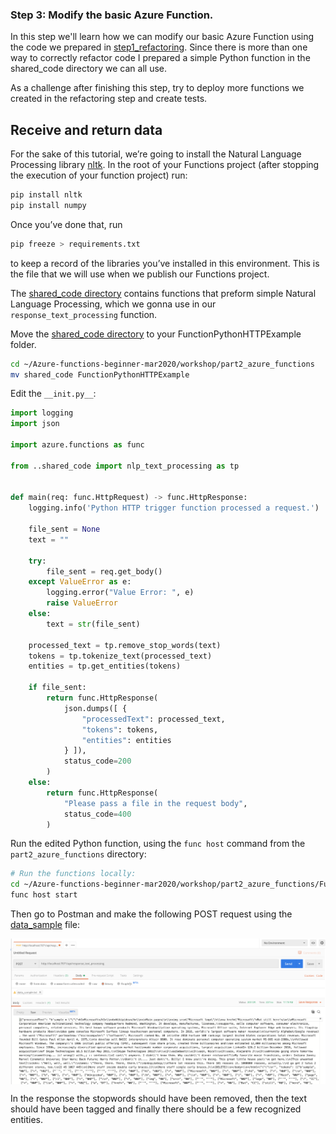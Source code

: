 ### Step 3: Modify the basic Azure Function.

In this step we'll learn how we can modify our basic Azure Function using the code we prepared in [step1_refactoring](). Since there is more than one way to 
correctly refactor code I prepared a simple Python function in the shared_code directory we can all use.

As a challenge after finishing this step, try to deploy more functions we created in the refactoring step and create tests.

## Receive and return data

For the sake of this tutorial, we’re going to install the Natural Language Processing library [nltk](https://www.nltk.org/install.html).
In the root of your Functions project (after stopping the execution of your function project) run:

```bash
pip install nltk
pip install numpy
```

Once you’ve done that, run

```bash
pip freeze > requirements.txt 
```

to keep a record of the libraries you’ve installed in this environment. This is the file that we will use when we publish our Functions project.

The [shared_code directory]() contains functions that preform simple Natural Language Processing, which we gonna use in our `response_text_processing` function.

Move the [shared_code directory]() to your FunctionPythonHTTPExample folder.

```bash
cd ~/Azure-functions-beginner-mar2020/workshop/part2_azure_functions
mv shared_code FunctionPythonHTTPExample
```

Edit the `__init.py__`:

```python
import logging
import json

import azure.functions as func

from ..shared_code import nlp_text_processing as tp


def main(req: func.HttpRequest) -> func.HttpResponse:
    logging.info('Python HTTP trigger function processed a request.')

    file_sent = None
    text = ""

    try:
        file_sent = req.get_body()
    except ValueError as e:
        logging.error("Value Error: ", e)
        raise ValueError
    else:
        text = str(file_sent)

    processed_text = tp.remove_stop_words(text)
    tokens = tp.tokenize_text(processed_text)
    entities = tp.get_entities(tokens)

    if file_sent:
        return func.HttpResponse(
            json.dumps([ {
                "processedText": processed_text,
                "tokens": tokens,
                "entities": entities
            } ]),
            status_code=200
        )
    else:
        return func.HttpResponse(
            "Please pass a file in the request body",
            status_code=400
        )

```
Run the edited Python function, using the `func host` command from the `part2_azure_functions` directory:

```bash
# Run the functions locally:
cd ~/Azure-functions-beginner-mar2020/workshop/part2_azure_functions/FunctionPythonHTTPExample
func host start
```

Then go to Postman and make the following POST request using the [data_sample]() file:

<p>
<img src="images/postman.png" align="center"/>
</p>

In the response the stopwords should have been removed, then the text should have been tagged and finally there should be a few recognized entities.
